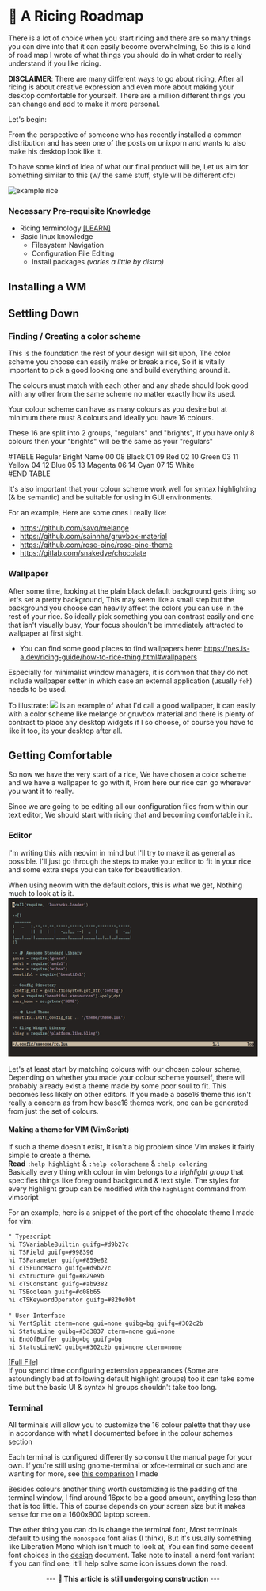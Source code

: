 # 🥟 A Ricing Roadmap

There is a lot of choice when you start ricing and there are so many things you can dive into that it can easily become overwhelming, So this is a kind of road map I wrote of what things you should do in what order to really understand if you like ricing. 

**DISCLAIMER**:  There are many different ways to go about ricing, After all ricing is about creative expression and even more about making your desktop comfortable for yourself. There are a million different things you can change and add to make it more personal.

Let's begin:

 From the perspective of someone who has recently installed a common distribution and has seen one of the posts on unixporn and wants to also make his desktop look like it.

To have some kind of idea of what our final product will be, Let us aim for something similar to this (w/ the same stuff, style will be different ofc)

![example rice](https://i.redd.it/ge6i053ncpb91.png)

### Necessary Pre-requisite Knowledge
- Ricing terminology [[LEARN]](./terminology)
- Basic linux knowledge
    - Filesystem Navigation
    - Configuration File Editing
    - Install packages *(varies a little by distro)*

## Installing a WM


## Settling Down

### Finding / Creating a color scheme
<!-- NEEDS A LOT OF WORK. -->
This is the foundation the rest of your design will sit upon, The color scheme you choose can easily make or break a rice, So it is vitally important to pick a good looking one and build everything around it.

The colours must match with each other and any shade should look good with any other from the same scheme no matter exactly how its used.

Your colour scheme can have as many colours as you desire but at minimum there must 8 colours and ideally you have 16 colours.

These 16 are split into 2 groups, "regulars" and "brights", If you have only 8 colours then your "brights" will be the same as your "regulars"

#TABLE	Regular	Bright	Name
		00		08		Black
		01		09		Red
		02		10		Green
		03		11		Yellow
		04		12		Blue
		05		13		Magenta
		06		14		Cyan
		07		15		White		
#END TABLE

It's also important that your colour scheme work well for syntax highlighting (& be semantic) and be suitable for using in GUI environments.

For an example, Here are some ones I really like:
- https://github.com/savq/melange
- https://github.com/sainnhe/gruvbox-material
- https://github.com/rose-pine/rose-pine-theme
- https://gitlab.com/snakedye/chocolate

### Wallpaper

After some time, looking at the plain black default background gets tiring so let's set a pretty background, This may seem like a small step but the background you choose can heavily affect the colors you can use in the rest of your rice. So ideally pick something you can contrast easily and one that isn't visually busy, Your focus shouldn't be immediately attracted to wallpaper at first sight.
* You can find some good places to find wallpapers here: https://nes.is-a.dev/ricing-guide/how-to-rice-thing.html#wallpapers

Especially for minimalist window managers, it is common that they do not include wallpaper setter in which case an external application (usually `feh`) needs to be used.

To illustrate: 
![](https://media.discordapp.net/attachments/635625973764849684/998503072781320282/9_-_lmDxmn6.jpg?width=776&height=485)
 is an example of what I'd call a good wallpaper, it can easily with a color scheme like melange or gruvbox material and there is plenty of contrast to place any desktop widgets if I so choose, of course you have to like it too, its your desktop after all.

## Getting Comfortable

So now we have the very start of a rice, We have chosen a color scheme and we have a wallpaper to go with it, From here our rice can go wherever you want it to really.

Since we are going to be editing all our configuration files from within our text editor, We should start with ricing that and becoming comfortable in it.

### Editor
I'm writing this with neovim in mind but I'll try to make it as general as possible.
I'll just go through the steps to make your editor to fit in your rice and some extra steps you can take for beautification.

When using neovim with the default colors, this is what we get, Nothing much to look at is it.
![](../embed/editor0.png)

Let's at least start by matching colours with our chosen colour scheme, Depending on whether you made your colour scheme yourself, there will probably already exist a theme made by some poor soul to fit. This becomes less likely on other editors. If you made a base16 theme this isn't really a concern as from how base16 themes work, one can be generated from just the set of colours.

#### Making a theme for VIM (VimScript)
If such a theme doesn't exist, It isn't a big problem since Vim makes it fairly simple to create a theme.  
**Read** `:help highlight` & `:help colorscheme` & `:help coloring`  
Basically every thing with colour in vim belongs to a *highlight group* that specifies things like foreground background & text style. The styles for every highlight group can be modified with the `highlight` command from vimscript

For an example, here is a snippet of the port of the chocolate theme I made for vim:
```vimscript
" Typescript
hi TSVariableBuiltin guifg=#d9b27c
hi TSField guifg=#998396
hi TSParameter guifg=#859e82
hi cTSFuncMacro guifg=#d9b27c
hi cStructure guifg=#829e9b
hi cTSConstant guifg=#ab9382
hi TSBoolean guifg=#d08b65
hi cTSKeywordOperator guifg=#829e9bt

" User Interface
hi VertSplit cterm=none gui=none guibg=bg guifg=#302c2b
hi StatusLine guibg=#3d3837 cterm=none gui=none 
hi EndOfBuffer guibg=bg guifg=bg
hi StatusLineNC guibg=#302c2b gui=none cterm=none
```
[[Full File]](https://github.com/undefinedDarkness/rice/blob/master/.config/nvim/colors/chocolate.vim)  
If you spend time configuring extension appearances (Some are astoundingly bad at following default highlight groups) too it can take some time but the basic UI & syntax hl groups shouldn't take too long.

### Terminal
All terminals will allow you to customize the 16 colour palette that they use in accordance with what I documented before in the colour schemes section

Each terminal is configured differently so consult the manual page for your own.
If you're still using gnome-terminal or xfce-terminal or such and are wanting for more, see [this comparison](./terminal.html) I made

Besides colours another thing worth customizing is the padding of the terminal window, I find around 16px to be a good amount, anything less than that is too little. This of course depends on your screen size but it makes sense for me on a 1600x900 laptop screen.

The other thing you can do is change the terminal font, Most terminals default to using the `monospace` font alias (I think), But it's usually something like Liberation Mono which isn't much to look at, You can find some decent font choices in the [design](./design.html) document. Take note to install a nerd font variant if you can find one, it'll help solve some icon issues down the road.

<center>

--- **🚧 This article is still undergoing construction** ---

</center>